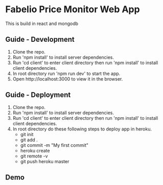 # Fabelio Price Monitor Web App

This is build in react and mongodb

## Guide - Development
1. Clone the repo.
2. Run 'npm install' to install server dependencies.
3. Run 'cd client' to enter client directory then run 'npm install' to install client dependencies.
4. In root directory run 'npm run dev' to start the app.
5. Open http://localhost:3000 to view it in the browser.

## Guide - Deployment
1. Clone the repo.
2. Run 'npm install' to install server dependencies.
3. Run 'cd client' to enter client directory then run 'npm install' to install client dependencies.
4. In root directory do these following steps to deploy app in heroku.
    * git init
    * git add .
    * git commit -m "My first commit"
    * heroku create
    * git remote -v
    * git push heroku master

## Demo

